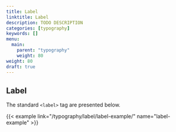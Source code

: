 ```yaml
---
title: Label
linktitle: Label
description: TODO DESCRIPTION
categories: [typography]
keywords: []
menu:
  main:
    parent: "typography"
    weight: 80
weight: 80
draft: true
---
```


## Label

The standard `<label>` tag are presented below.

{{< example link="/typography/label/label-example/" name="label-example" >}}
